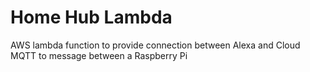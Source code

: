 # Home Hub Lambda

AWS lambda function to provide connection between Alexa and Cloud MQTT to message between a Raspberry Pi